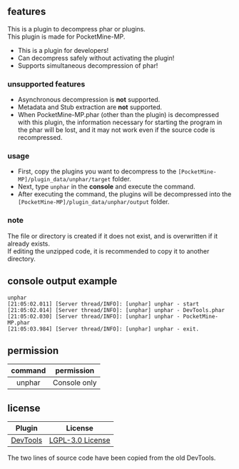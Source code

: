 ## features
This is a plugin to decompress phar or plugins.  
This plugin is made for PocketMine-MP.  
- This is a plugin for developers!
- Can decompress safely without activating the plugin!
- Supports simultaneous decompression of phar!
### unsupported features
- Asynchronous decompression is **not** supported.  
- Metadata and Stub extraction are **not** supported.  
- When PocketMine-MP.phar (other than the plugin) is decompressed with this plugin, the information necessary for starting the program in the phar will be lost, and it may not work even if the source code is recompressed.  
### usage
- First, copy the plugins you want to decompress to the `[PocketMine-MP]/plugin_data/unphar/target` folder.  
- Next, type `unphar` in the **console** and execute the command.  
- After executing the command, the plugins will be decompressed into the `[PocketMine-MP]/plugin_data/unphar/output` folder.  
### note
The file or directory is created if it does not exist, and is overwritten if it already exists.  
If editing the unzipped code, it is recommended to copy it to another directory.  
## console output example
```
unphar
[21:05:02.011] [Server thread/INFO]: [unphar] unphar - start
[21:05:02.014] [Server thread/INFO]: [unphar] unphar - DevTools.phar
[21:05:02.030] [Server thread/INFO]: [unphar] unphar - PocketMine-MP.phar
[21:05:03.984] [Server thread/INFO]: [unphar] unphar - exit.
```
## permission
| command | permission |
|:---:|:---:|
| unphar | Console only |
## license
| Plugin | License |
|:---:|:---:|
| [DevTools](https://github.com/pmmp/DevTools) | [LGPL-3.0 License](https://github.com/pmmp/DevTools/blob/master/LICENSE) |

The two lines of source code have been copied from the old DevTools.
